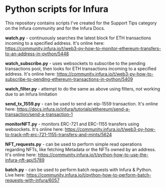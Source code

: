 # Python scripts for Infura

This repository contains scripts I've created for the Support Tips category on the Infura community and for the Infura Docs. 



**watch.py** - continuously searches the latest block for ETH transactions incoming to a specified address. It's online here: https://community.infura.io/t/web3-py-how-to-monitor-ethereum-transfers-to-an-address-in-python/5448

**watch_subscribe.py** - uses websockets to subscribe to the pending transactions pool, then looks for ETH transactions incoming to a specified address. It's online here: https://community.infura.io/t/web3-py-how-to-subscribe-to-pending-ethereum-transactions-in-python/5409

**watch_filter.py** - attempt to do the same as above using filters, not working due to an Infura limitation

**send_tx_1559.py** - can be used to send an eip-1559 transaction. It's online here: https://docs.infura.io/infura/tutorials/ethereum/send-a-transaction/send-a-transaction-1

**monitorNFT.py** - monitors ERC-721 and ERC-1155 transfers using websockets. It's online here: https://community.infura.io/t/web3-py-how-to-track-nft-erc-721-1155-transfers-and-mints/5624

**NFT_requests.py** - can be used to perform simple read operations regarding NFTs, like fetching Metadata or the NFTs owned by an address. It's online here: https://community.infura.io/t/python-how-to-use-the-infura-nft-api/5789

**batch.py** - can be used to perform batch requests with Infura & Python. Live here: https://community.infura.io/t/python-how-to-perform-batch-requests-with-infura/6057
